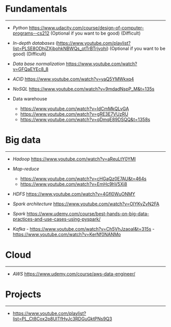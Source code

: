 # Fundamentals
---------------------------------------------------------
- *Python* https://www.udacity.com/course/design-of-computer-programs--cs212 (Optional if you want to be good) (Difficult)

- *In-depth databases* (https://www.youtube.com/playlist?list=PLSE8ODhjZXjbohkNBWQs_otTrBTrjyohi) (Optional if you want to be good) (Difficult)

- *Data base normalization* https://www.youtube.com/watch?v=GFQaEYEc8_8

- *ACID* https://www.youtube.com/watch?v=yaQ5YMWkxq4

- *NoSQL* https://www.youtube.com/watch?v=9mdadNspP_M&t=135s

-  Data warehouse 
     - https://www.youtube.com/watch?v=IdCmMkQLvGA
     - https://www.youtube.com/watch?v=gRE3E7VUzRU
     - https://www.youtube.com/watch?v=qDmqE89DSQQ&t=1358s

# Big data
---------------------------------------------------------
- *Hadoop* https://www.youtube.com/watch?v=aReuLtY0YMI

- *Map-reduce*
   -  https://www.youtube.com/watch?v=cHGaQz0E7AU&t=464s
   - https://www.youtube.com/watch?v=EmHc9hV5Xi8

- *HDFS* https://www.youtube.com/watch?v=4Gfl0WuONMY

- *Spark architecture* https://www.youtube.com/watch?v=OlYKyZvN2FA

- *Spark* https://www.udemy.com/course/best-hands-on-big-data-practices-and-use-cases-using-pyspark/

- *Kafka* 
      - https://www.youtube.com/watch?v=Ch5VhJzaoaI&t=315s
      - https://www.youtube.com/watch?v=KerNf0NANMo

# Cloud
---------------------------------------------------------
- *AWS*  https://www.udemy.com/course/aws-data-engineer/

# Projects
---------------------------------------------------------
- https://www.youtube.com/playlist?list=PL_Ct8Cox2p8UlTfHyJc3RDGuGktPNs9Q3